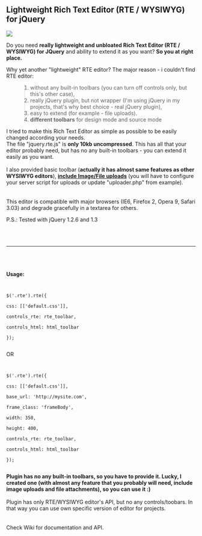 <h2>Lightweight Rich Text Editor (RTE / WYSIWYG) for jQuery</h2>
<img src='http://lwrte.googlecode.com/files/screenshot.jpg'>
<br>
<p>Do you need <b>really lightweight and unbloated Rich Text Editor (RTE / WYSIWYG) for JQuery</b> and ability to extend it as you want? <b>So you at right place.</b></p>
<p>Why yet another "lightweight" RTE editor? The major reason - i couldn't find RTE editor:<br>
<ol>
<blockquote><li>without any built-in toolbars (you can turn off controls only, but this's other case), </li>
<li>really jQuery plugin, but not wrapper (I'm using jQuery in my projects, that's why best choice - real jQuery plugin),</li>
<li>easy to extend (for example - file uploads).</li>
<li><b>different toolbars</b> for design mode and source mode</li>
</ol></blockquote>

I tried to make this Rich Text Editor as simple as possible to be easily changed according your needs. <br />
The file "jquery.rte.js" is <b>only 10kb uncompressed</b>. This has all that your editor probably need, but has no any built-in toolbars - you can extend it easily as you want. <br />
<br />
I also provided basic toolbar (<b>actually it has almost same features as other WYSIWYG editors</b>), <b><u>include Image/File uploads</u></b> (you will have to configure your server script for uploads or update "uploader.php" from example).<br>
<br /><br />
This editor is compatible with major browsers (IE6, Firefox 2, Opera 9, Safari 3.03) and degrade gracefully in a textarea for others.</p>
<p>P.S.: Tested with jQuery 1.2.6 and 1.3</p>
<br>
<br>
<hr><br>
<br>
<br>
<b>Usage:</b>
<pre><code><br>
$('.rte').rte({<br>
css: [['default.css']],<br>
controls_rte: rte_toolbar,<br>
controls_html: html_toolbar<br>
});<br>
</code></pre>
OR<br>
<pre><code><br>
$('.rte').rte({<br>
css: [['default.css']],<br>
base_url: 'http://mysite.com',<br>
frame_class: 'frameBody',<br>
width: 350,<br>
height: 400,<br>
controls_rte: rte_toolbar,<br>
controls_html: html_toolbar<br>
});<br>
</code></pre>
<b>Plugin has no any built-in toolbars, so you have to provide it. Lucky, I created one (with almost any feature that you probably will need, include image uploads and file attachments), so you can use it :)</b>
<br><br>
Plugin has only RTE/WYSIWYG editor's API, but no any controls/toobars. In that way you can use own specific version of editor for projects.<br>
<br><br>
Check Wiki for documentation and API.
